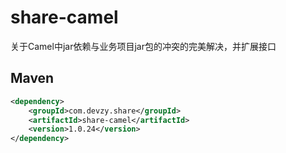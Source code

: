 # share-camel
关于Camel中jar依赖与业务项目jar包的冲突的完美解决，并扩展接口

## Maven

```xml
<dependency>
    <groupId>com.devzy.share</groupId>
    <artifactId>share-camel</artifactId>
    <version>1.0.24</version>
</dependency>
```

